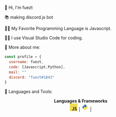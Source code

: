 👋 Hi, I'm fuezt

📚 making discord.js bot

💪🏼 My Favorite Programming Language is Javascript.

👨‍💻 I use Visual Studio Code for coding.

🎈 More about me:
```javascript
const profile = {
  username: fuezt,
  code: [Javascript,Python],
  mail: ""
  discord: "fuezt#1843"
}
```
 
<!--- 𝑬𝒎𝒂𝒊𝒍: <>
- [𝑫𝒊𝒔𝒄𝒐𝒓𝒅](https://discord.com/users/824352942156283954)
-->




🔨 Languages and Tools:
<p align="center">
	<b>Languages & Frameworks</b>
	<br>
	<code><img height="25" src="https://raw.githubusercontent.com/github/explore/80688e429a7d4ef2fca1e82350fe8e3517d3494d/topics/javascript/javascript.png"></code>&nbsp;|
	<code><img height="25" src="https://raw.githubusercontent.com/github/explore/80688e429a7d4ef2fca1e82350fe8e3517d3494d/topics/python/python.png"></code>&nbsp;|
	<br><br>
</p>


 
